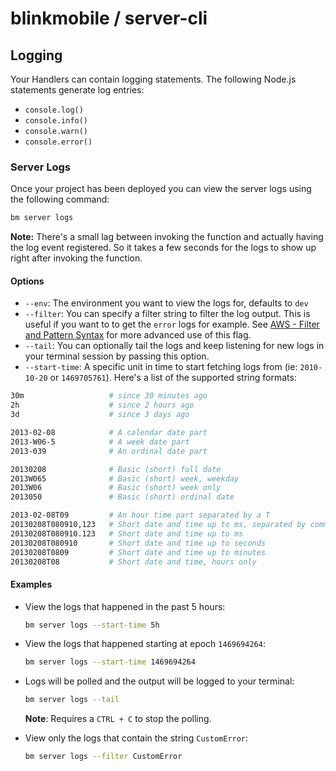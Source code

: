 # blinkmobile / server-cli

## Logging

Your Handlers can contain logging statements. The following Node.js statements generate log entries:

-   `console.log()`
-   `console.info()`
-   `console.warn()`
-   `console.error()`

### Server Logs

Once your project has been deployed you can view the server logs using the following command:

```bash
bm server logs
```

**Note:** There's a small lag between invoking the function and actually having the log event registered. So it takes a few seconds for the logs to show up right after invoking the function.

#### Options

-   `--env`: The environment you want to view the logs for, defaults to `dev`
-   `--filter`: You can specify a filter string to filter the log output. This is useful if you want to to get the `error` logs for example. See [AWS - Filter and Pattern Syntax](http://docs.aws.amazon.com/AmazonCloudWatch/latest/logs/FilterAndPatternSyntax.html) for more advanced use of this flag.
-   `--tail`: You can optionally tail the logs and keep listening for new logs in your terminal session by passing this option.
-   `--start-time`: A specific unit in time to start fetching logs from (ie: `2010-10-20` or `1469705761`). Here's a list of the supported string formats:

```bash
30m                   # since 30 minutes ago
2h                    # since 2 hours ago
3d                    # since 3 days ago

2013-02-08            # A calendar date part
2013-W06-5            # A week date part
2013-039              # An ordinal date part

20130208              # Basic (short) full date
2013W065              # Basic (short) week, weekday
2013W06               # Basic (short) week only
2013050               # Basic (short) ordinal date

2013-02-08T09         # An hour time part separated by a T
20130208T080910,123   # Short date and time up to ms, separated by comma
20130208T080910.123   # Short date and time up to ms
20130208T080910       # Short date and time up to seconds
20130208T0809         # Short date and time up to minutes
20130208T08           # Short date and time, hours only
```

#### Examples

-   View the logs that happened in the past 5 hours:

    ```bash
    bm server logs --start-time 5h
    ```

-   View the logs that happened starting at epoch `1469694264`:

    ```bash
    bm server logs --start-time 1469694264
    ```

-   Logs will be polled and the output will be logged to your terminal:

    ```bash
    bm server logs --tail
    ```

    **Note**: Requires a `CTRL + C` to stop the polling.

-   View only the logs that contain the string `CustomError`:

    ```bash
    bm server logs --filter CustomError
    ```
